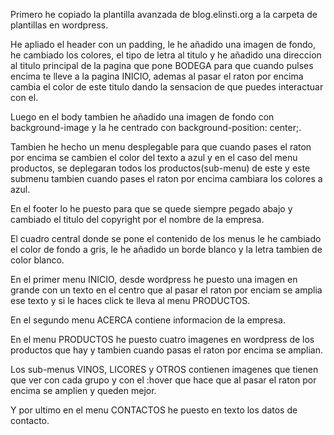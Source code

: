 Primero he copiado la plantilla avanzada de blog.elinsti.org a la carpeta de plantillas en wordpress.

He apliado el header con un padding, le he añadido una imagen de fondo, he cambiado los colores, el tipo de letra al titulo y he añadido una direccion al titulo principal de la pagina que pone BODEGA para que cuando pulses encima te lleve a la pagina INICIO, ademas al pasar el raton por encima cambia el color de este titulo dando la sensacion de que puedes interactuar con el.

Luego en el body tambien he añadido una imagen de fondo con background-image y la he centrado con background-position: center;.

Tambien he hecho un menu desplegable para que cuando pases el raton por encima se cambien el color del texto a azul y en el caso del menu productos, se deplegaran todos los productos(sub-menu) de este y este submenu tambien cuando pases el raton por encima cambiara los colores a azul.

En el footer lo he puesto para que se quede siempre pegado abajo y cambiado el titulo del copyright por el nombre de la empresa.

El cuadro central donde se pone el contenido de los menus le he cambiado el color de fondo a gris, le he añadido un borde blanco y la letra tambien de color blanco.

En el primer menu INICIO, desde wordpress he puesto una imagen en grande con un texto en el centro que al pasar el raton por enciam se amplia ese texto y si le haces click te lleva al menu PRODUCTOS.

En el segundo menu ACERCA contiene informacion de la empresa.

En el menu PRODUCTOS he puesto cuatro imagenes en wordpress de los productos que hay y tambien cuando pasas el raton por encima se amplian.

Los sub-menus VINOS, LICORES y OTROS contienen imagenes que tienen que ver con cada grupo y con el :hover que hace que al pasar el raton por encima se amplien y queden mejor.

Y por ultimo en el menu CONTACTOS he puesto en texto los datos de contacto.
